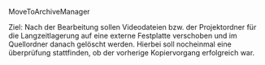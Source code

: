  MoveToArchiveManager


Ziel: Nach der Bearbeitung sollen Videodateien bzw. der Projektordner für die Langzeitlagerung auf eine 
externe Festplatte verschoben und im Quellordner danach gelöscht werden.
Hierbei soll nocheinmal eine überprüfung stattfinden, ob der vorherige Kopiervorgang erfolgreich war. 
